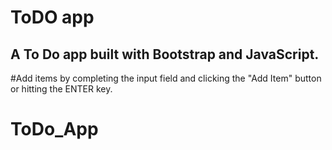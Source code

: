 # ToDO app
## A To Do app built with Bootstrap and JavaScript.

#Add items by completing the input field and clicking the "Add Item" button or hitting the ENTER key.
# ToDo_App
